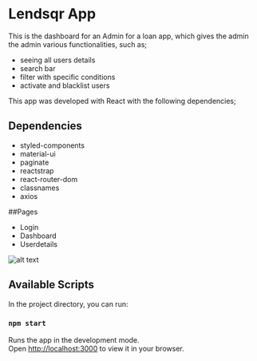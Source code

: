 # Lendsqr App

This is the dashboard for an Admin for a loan app, which gives the admin the admin various functionalities, such as;
* seeing all users details
* search bar 
* filter with specific conditions
* activate and blacklist users

This app was developed with React with the following dependencies;
## Dependencies
- styled-components
- material-ui
- paginate
- reactstrap
- react-router-dom
- classnames
- axios

##Pages
- Login 
- Dashboard
- Userdetails

![alt text](http://C:/Users/user/Downloads/Login.png)



## Available Scripts

In the project directory, you can run:

### `npm start`

Runs the app in the development mode.\
Open [http://localhost:3000](http://localhost:3000) to view it in your browser.


